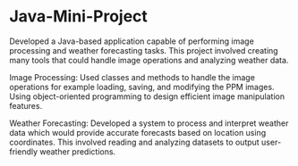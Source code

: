 # Java-Mini-Project

Developed a Java-based application capable of performing image processing and weather forecasting tasks. This project involved creating many tools that could handle image operations and analyzing weather data. 

Image Processing: Used classes and methods to handle the image operations for example loading, saving, and modifying the PPM images. Using object-oriented programming to design efficient image manipulation features. 

Weather Forecasting: Developed a system to process and interpret weather data which would provide accurate forecasts based on location using coordinates. This involved reading and analyzing datasets to output user-friendly weather predictions.

